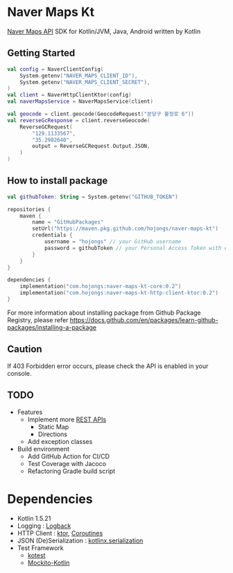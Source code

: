 # Naver Maps Kt

[Naver Maps API](https://www.ncloud.com/product/applicationService/maps) SDK for Kotlin/JVM, Java, Android written by Kotlin

## Getting Started

```kotlin
val config = NaverClientConfig(
    System.getenv("NAVER_MAPS_CLIENT_ID"),
    System.getenv("NAVER_MAPS_CLIENT_SECRET"),
)
val client = NaverHttpClientKtor(config)
val naverMapsService = NaverMapsService(client)

val geocode = client.geocode(GeocodeRequest("분당구 불정로 6"))
val reverseGcResponse = client.reverseGeocode(
    ReverseGCRequest(
        "129.1133567",
        "35.2982640",
        output = ReverseGCRequest.Output.JSON,
    )
)
```

## How to install package

```kotlin
val githubToken: String = System.getenv("GITHUB_TOKEN")

repositories {
    maven {
        name = "GitHubPackages"
        setUrl("https://maven.pkg.github.com/hojongs/naver-maps-kt")
        credentials {
            username = "hojongs" // your GitHub username
            password = githubToken // your Personal Access Token with enough permissions
        }
    }
}

dependencies {
    implementation("com.hojongs:naver-maps-kt-core:0.2")
    implementation("com.hojongs:naver-maps-kt-http-client-ktor:0.2")
}
```

For more information about installing package from Github Package Registry, please refer https://docs.github.com/en/packages/learn-github-packages/installing-a-package

## Caution

If 403 Forbidden error occurs, please check the API is enabled in your console.

## TODO

- Features
  - Implement more [REST APIs](https://www.ncloud.com/product/applicationService/maps)
    - Static Map
    - Directions
  - Add exception classes
- Build environment
  - Add GitHub Action for CI/CD
  - Test Coverage with Jacoco
  - Refactoring Gradle build script

# Dependencies

- Kotlin 1.5.21
- Logging : [Logback](https://github.com/qos-ch/logback)
- HTTP Client : [ktor](https://ktor.io/), [Coroutines](https://github.com/Kotlin/kotlinx.coroutines)
- JSON (De)Serialization : [kotlinx.serialization](https://github.com/Kotlin/kotlinx.serialization)
- Test Framework
  - [kotest](https://kotest.io/)
  - [Mockito-Kotlin](https://github.com/mockito/mockito-kotlin)
